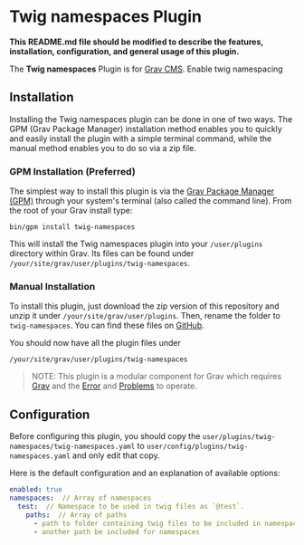 # Twig namespaces Plugin

**This README.md file should be modified to describe the features, installation, configuration, and general usage of this plugin.**

The **Twig namespaces** Plugin is for [Grav CMS](http://github.com/getgrav/grav). Enable twig namespacing

## Installation

Installing the Twig namespaces plugin can be done in one of two ways. The GPM (Grav Package Manager) installation method enables you to quickly and easily install the plugin with a simple terminal command, while the manual method enables you to do so via a zip file.

### GPM Installation (Preferred)

The simplest way to install this plugin is via the [Grav Package Manager (GPM)](http://learn.getgrav.org/advanced/grav-gpm) through your system's terminal (also called the command line).  From the root of your Grav install type:

    bin/gpm install twig-namespaces

This will install the Twig namespaces plugin into your `/user/plugins` directory within Grav. Its files can be found under `/your/site/grav/user/plugins/twig-namespaces`.

### Manual Installation

To install this plugin, just download the zip version of this repository and unzip it under `/your/site/grav/user/plugins`. Then, rename the folder to `twig-namespaces`. You can find these files on [GitHub](https://github.com/phase2/grav-plugin-twig-namespaces).

You should now have all the plugin files under

    /your/site/grav/user/plugins/twig-namespaces
	
> NOTE: This plugin is a modular component for Grav which requires [Grav](http://github.com/getgrav/grav) and the [Error](https://github.com/getgrav/grav-plugin-error) and [Problems](https://github.com/getgrav/grav-plugin-problems) to operate.

## Configuration

Before configuring this plugin, you should copy the `user/plugins/twig-namespaces/twig-namespaces.yaml` to `user/config/plugins/twig-namespaces.yaml` and only edit that copy.

Here is the default configuration and an explanation of available options:

```yaml
enabled: true
namespaces:  // Array of namespaces
  test:  // Namespace to be used in twig files as `@test`.
    paths:  // Array of paths 
      - path to folder containing twig files to be included in namespace
      - another path be included for namespaces
```
